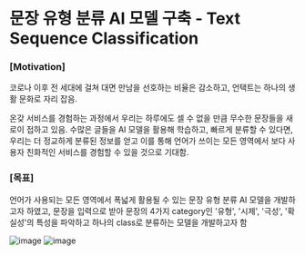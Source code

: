 # 문장 유형 분류 AI 모델 구축 - Text Sequence Classification

### [Motivation]

코로나 이후 전 세대에 걸쳐 대면 만남을 선호하는 비율은 감소하고, 언택트는 하나의 생활 문화로 자리 잡음.

온갖 서비스를 경험하는 과정에서 우리는 하루에도 셀 수 없을 만큼 무수한 문장들을 새로이 접하고 있음.
수많은 글들을 AI 모델을 활용해 학습하고, 빠르게 분류할 수 있다면, 우리는 더 정교하게 분류된 정보를 얻고 이를 통해 언어가 쓰이는 모든 영역에서 보다 사용자 친화적인 서비스를 경험할 수 있을 것으로 기대함.

### [목표]
언어가 사용되는 모든 영역에서 폭넓게 활용될 수 있는 문장 유형 분류 AI 모델을 개발하고자 하였고, 문장을 입력으로 받아 문장의 4가지 category인 '유형', '시제', '극성', '확실성'의 특성을 파악하고 하나의 class로 분류하는 모델을 개발하고자 함

![image](https://github.com/nanhungrybin/Text-Sequence-Classification/assets/97181397/f01e01a0-18c0-4757-b533-2f7a7a1a486f)
![image](https://github.com/nanhungrybin/Text-Sequence-Classification/assets/97181397/29d4b457-1de6-4636-8500-b45738c4c802)


